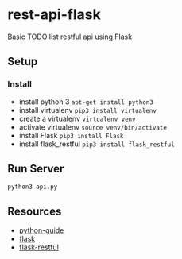 # rest-api-flask

Basic TODO list restful api using Flask

## Setup

### Install

* install python 3
```apt-get install python3```
* install virtualenv
```pip3 install virtualenv```
* create a virtualenv
```virtualenv venv```
* activate virtualenv
```source venv/bin/activate```
* install Flask
```pip3 install Flask```
* install flask_restful
```pip3 install flask_restful```

## Run Server
```python3 api.py```

## Resources
* [python-guide](https://docs.python-guide.org/)
* [flask](http://flask.pocoo.org/)
* [flask-restful](https://flask-restful.readthedocs.io/en/latest/quickstart.html)
